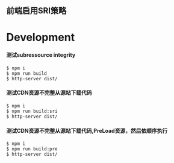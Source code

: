 前端启用SRI策略
---------


Development
===========

#### 测试subressource integrity
```
$ npm i
$ npm run build
$ http-server dist/
```

#### 测试CDN资源不完整从源站下载代码
```
$ npm i
$ npm run build:sri
$ http-server dist/
```

#### 测试CDN资源不完整从源站下载代码,PreLoad资源，然后依顺序执行
```
$ npm i
$ npm run build:pre
$ http-server dist/
```
